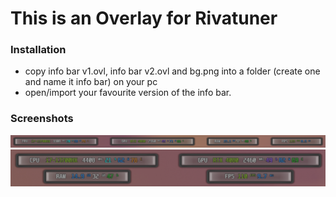 # This is an Overlay for Rivatuner

### Installation
- copy info bar v1.ovl, info bar v2.ovl and bg.png into a folder (create one and name it info bar) on your pc
- open/import your favourite version of the info bar.

### Screenshots
<img src="https://raw.githubusercontent.com/mBlinkii/info-bar---rivatuner/main/v1.png" alt="Screenshot 1"></a>
<img src="https://raw.githubusercontent.com/mBlinkii/info-bar---rivatuner/main/v2.png" alt="Screenshot 2"></a>
